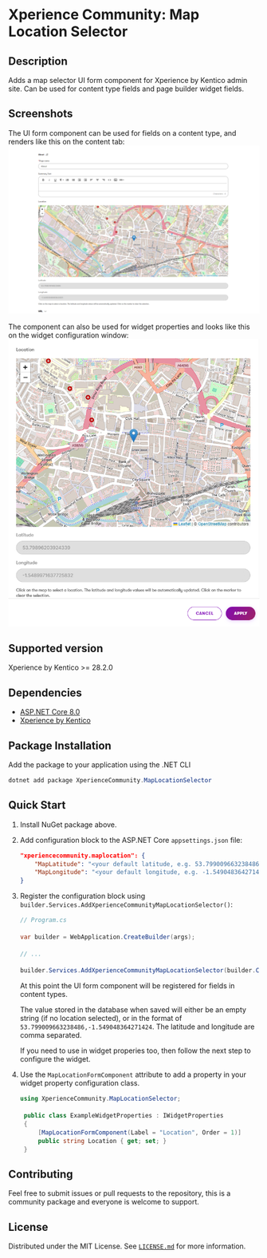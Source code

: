 ﻿# Xperience Community: Map Location Selector

## Description

Adds a map selector UI form component for Xperience by Kentico admin site. Can be used for content type fields and page builder widget fields.

## Screenshots

The UI form component can be used for fields on a content type, and renders like this on the content tab:
<a href="src/images/content-type-property.PNG">
  <img src="src/images/content-type-property.PNG" width="600" alt="Map location selector in content type">
</a>

The component can also be used for widget properties and looks like this on the widget configuration window:
<a href="src/images/widget-property.PNG">
  <img src="src/images/widget-property.PNG" width="600" alt="Map location selector in widget">
</a>

## Supported version

Xperience by Kentico >= 28.2.0

## Dependencies

- [ASP.NET Core 8.0](https://dotnet.microsoft.com/en-us/download)
- [Xperience by Kentico](https://docs.xperience.io/xp/changelog)

## Package Installation

Add the package to your application using the .NET CLI

```powershell
dotnet add package XperienceCommunity.MapLocationSelector
```

## Quick Start

1. Install NuGet package above.
1. Add configuration block to the ASP.NET Core `appsettings.json` file:

   ```json
   "xperiencecommunity.maplocation": {
       "MapLatitude": "<your default latitude, e.g. 53.799009663238486>",
       "MapLongitude": "<your default longitude, e.g. -1.549048364271424>"
   }
   ```

1. Register the configuration block using `builder.Services.AddXperienceCommunityMapLocationSelector()`:

   ```csharp
   // Program.cs

   var builder = WebApplication.CreateBuilder(args);

   // ...

   builder.Services.AddXperienceCommunityMapLocationSelector(builder.Configuration);
   ```

   At this point the UI form component will be registered for fields in content types.

   The value stored in the database when saved will either be an empty string (if no location selected), or in the format of `53.799009663238486,-1.549048364271424`. The latitude and longitude are comma separated.

   If you need to use in widget properies too, then follow the next step to configure the widget.

1. Use the `MapLocationFormComponent` attribute to add a property in your widget property configuration class.

   ```csharp
   using XperienceCommunity.MapLocationSelector;

    public class ExampleWidgetProperties : IWidgetProperties
    {
        [MapLocationFormComponent(Label = "Location", Order = 1)]
        public string Location { get; set; }
    }
   ```


## Contributing

Feel free to submit issues or pull requests to the repository, this is a community package and everyone is welcome to support.

## License

Distributed under the MIT License. See [`LICENSE.md`](LICENSE.md) for more information.